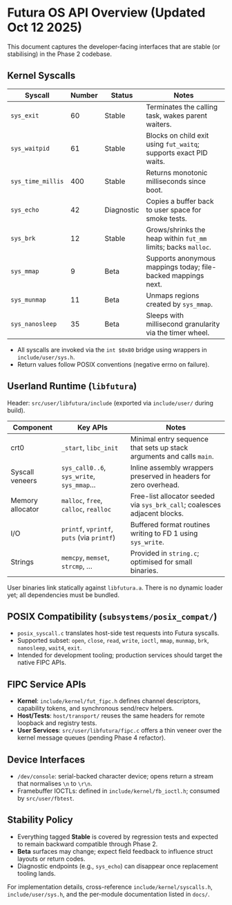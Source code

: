 # Futura OS API Overview (Updated Oct 12 2025)

This document captures the developer-facing interfaces that are stable (or stabilising) in the Phase 2 codebase.

## Kernel Syscalls

| Syscall               | Number | Status      | Notes |
|-----------------------|--------|-------------|-------|
| `sys_exit`            | 60     | Stable      | Terminates the calling task, wakes parent waiters. |
| `sys_waitpid`         | 61     | Stable      | Blocks on child exit using `fut_waitq`; supports exact PID waits. |
| `sys_time_millis`     | 400    | Stable      | Returns monotonic milliseconds since boot. |
| `sys_echo`            | 42     | Diagnostic  | Copies a buffer back to user space for smoke tests. |
| `sys_brk`             | 12     | Stable      | Grows/shrinks the heap within `fut_mm` limits; backs `malloc`. |
| `sys_mmap`            | 9      | Beta        | Supports anonymous mappings today; file-backed mappings next. |
| `sys_munmap`          | 11     | Beta        | Unmaps regions created by `sys_mmap`. |
| `sys_nanosleep`       | 35     | Beta        | Sleeps with millisecond granularity via the timer wheel. |

- All syscalls are invoked via the `int $0x80` bridge using wrappers in `include/user/sys.h`.
- Return values follow POSIX conventions (negative errno on failure).

## Userland Runtime (`libfutura`)

Header: `src/user/libfutura/include` (exported via `include/user/` during build).

| Component        | Key APIs                                  | Notes |
|------------------|-------------------------------------------|-------|
| crt0             | `_start`, `libc_init`                     | Minimal entry sequence that sets up stack arguments and calls `main`. |
| Syscall veneers  | `sys_call0..6`, `sys_write`, `sys_mmap`…  | Inline assembly wrappers preserved in headers for zero overhead. |
| Memory allocator | `malloc`, `free`, `calloc`, `realloc`     | Free-list allocator seeded via `sys_brk_call`; coalesces adjacent blocks. |
| I/O              | `printf`, `vprintf`, `puts` (via `printf`)| Buffered format routines writing to FD 1 using `sys_write`. |
| Strings          | `memcpy`, `memset`, `strcmp`, …           | Provided in `string.c`; optimised for small binaries. |

User binaries link statically against `libfutura.a`. There is no dynamic loader yet; all dependencies must be bundled.

## POSIX Compatibility (`subsystems/posix_compat/`)

- `posix_syscall.c` translates host-side test requests into Futura syscalls.  
- Supported subset: `open`, `close`, `read`, `write`, `ioctl`, `mmap`, `munmap`, `brk`, `nanosleep`, `wait4`, `exit`.  
- Intended for development tooling; production services should target the native FIPC APIs.

## FIPC Service APIs

- **Kernel**: `include/kernel/fut_fipc.h` defines channel descriptors, capability tokens, and synchronous send/recv helpers.
- **Host/Tests**: `host/transport/` reuses the same headers for remote loopback and registry tests.
- **User Services**: `src/user/libfutura/fipc.c` offers a thin veneer over the kernel message queues (pending Phase 4 refactor).

## Device Interfaces

- `/dev/console`: serial-backed character device; opens return a stream that normalises `\n` to `\r\n`.
- Framebuffer IOCTLs: defined in `include/kernel/fb_ioctl.h`; consumed by `src/user/fbtest`.

## Stability Policy

- Everything tagged **Stable** is covered by regression tests and expected to remain backward compatible through Phase 2.
- **Beta** surfaces may change; expect field feedback to influence struct layouts or return codes.
- Diagnostic endpoints (e.g., `sys_echo`) can disappear once replacement tooling lands.

For implementation details, cross-reference `include/kernel/syscalls.h`, `include/user/sys.h`, and the per-module documentation listed in `docs/`.
